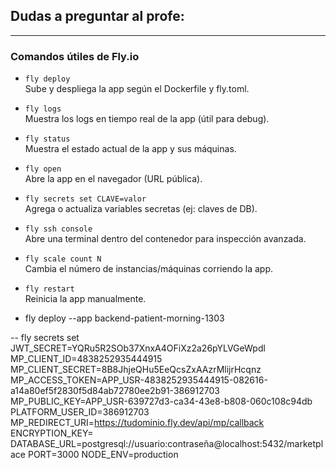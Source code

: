 ## Dudas a preguntar al profe:

---

### Comandos útiles de Fly.io

- `fly deploy`  
  Sube y despliega la app según el Dockerfile y fly.toml.

- `fly logs`  
  Muestra los logs en tiempo real de la app (útil para debug).

- `fly status`  
  Muestra el estado actual de la app y sus máquinas.

- `fly open`  
  Abre la app en el navegador (URL pública).

- `fly secrets set CLAVE=valor`  
  Agrega o actualiza variables secretas (ej: claves de DB).

- `fly ssh console`  
  Abre una terminal dentro del contenedor para inspección avanzada.

- `fly scale count N`  
  Cambia el número de instancias/máquinas corriendo la app.

- `fly restart`  
  Reinicia la app manualmente.

- fly deploy --app backend-patient-morning-1303

--
fly secrets set JWT_SECRET=YQRu5R2SOb37XnxA4OFiXz2a26pYLVGeWpdl MP_CLIENT_ID=4838252935444915 MP_CLIENT_SECRET=8B8JhjeQHu5EeQcsZxAAzrMlijrHcqnz MP_ACCESS_TOKEN=APP_USR-4838252935444915-082616-a14a80ef5f2830f5d84ab72780ee2b91-386912703 MP_PUBLIC_KEY=APP_USR-639727d3-ca34-43e8-b808-060c108c94db PLATFORM_USER_ID=386912703 MP_REDIRECT_URI=https://tudominio.fly.dev/api/mp/callback ENCRYPTION_KEY= DATABASE_URL=postgresql://usuario:contraseña@localhost:5432/marketplace PORT=3000 NODE_ENV=production
